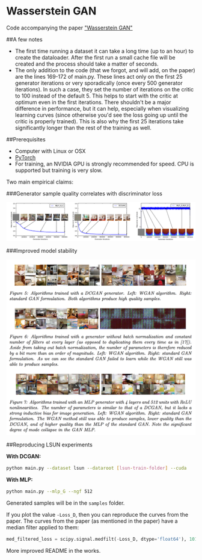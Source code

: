 Wasserstein GAN
===============

Code accompanying the paper ["Wasserstein GAN"](https://arxiv.org/abs/1701.07875)

##A few notes

- The first time running a dataset it can take a long time (up to an hour) to create the dataloader. After the first run a small cache file will be created and the process should take a matter of seconds.
- The only addition to the code (that we forgot, and will add, on the paper) are the lines 169-172 of main.py. These lines act only on the first 25 generator iterations or very sporadically (once every 500 generator iterations). In such a case, they set the number of iterations on the critic to 100 instead of the default 5. This helps to start with the critic at optimum even in the first iterations. There shouldn't be a major difference in performance, but it can help, especially when visualizing learning curves (since otherwise you'd see the loss going up until the critic is properly trained). This is also why the first 25 iterations take significantly longer than the rest of the training as well.

##Prerequisites

- Computer with Linux or OSX
- [PyTorch](http://pytorch.org)
- For training, an NVIDIA GPU is strongly recommended for speed. CPU is supported but training is very slow.

Two main empirical claims:

###Generator sample quality correlates with discriminator loss

![gensample](imgs/w_combined.png "sample quality correlates with discriminator loss")

###Improved model stability

![stability](imgs/compare_dcgan.png "stability")


##Reproducing LSUN experiments

**With DCGAN:**

```bash
python main.py --dataset lsun --dataroot [lsun-train-folder] --cuda
```

**With MLP:**

```bash
python main.py --mlp_G --ngf 512
```

Generated samples will be in the `samples` folder.

If you plot the value `-Loss_D`, then you can reproduce the curves from the paper. The curves from the paper (as mentioned in the paper) have a median filter applied to them:

```python
med_filtered_loss = scipy.signal.medfilt(-Loss_D, dtype='float64'), 101)
```

More improved README in the works.
